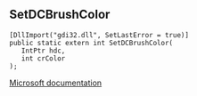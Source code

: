 ## SetDCBrushColor

```
[DllImport("gdi32.dll", SetLastError = true)]
public static extern int SetDCBrushColor(
   IntPtr hdc,
   int crColor
);
```

[Microsoft documentation](https://docs.microsoft.com/en-us/windows/win32/api/wingdi/nf-wingdi-setdcbrushcolor)
